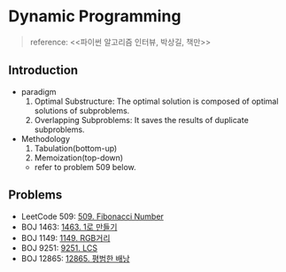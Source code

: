 # Dynamic Programming

>reference: <<파이썬 알고리즘 인터뷰, 박상길, 책만>>

## Introduction
- paradigm
    1. Optimal Substructure: The optimal solution is composed of optimal solutions of subproblems.
    2. Overlapping Subproblems: It saves the results of duplicate subproblems.
- Methodology
    1. Tabulation(bottom-up)
    2. Memoization(top-down)
    * refer to problem 509 below.

## Problems
- LeetCode 509: [509. Fibonacci Number](https://github.com/yudavid0611/algorithm/blob/master/LeetCode/509.py)
- BOJ 1463: [1463. 1로 만들기](https://github.com/yudavid0611/algorithm/blob/master/BOJ/1463/)
- BOJ 1149: [1149. RGB거리](https://github.com/yudavid0611/algorithm/blob/master/BOJ/1149/)
- BOJ 9251: [9251. LCS](https://github.com/yudavid0611/algorithm/blob/master/BOJ/9251/)
- BOJ 12865: [12865. 평범한 배낭](https://github.com/yudavid0611/algorithm/blob/master/BOJ/12865/)